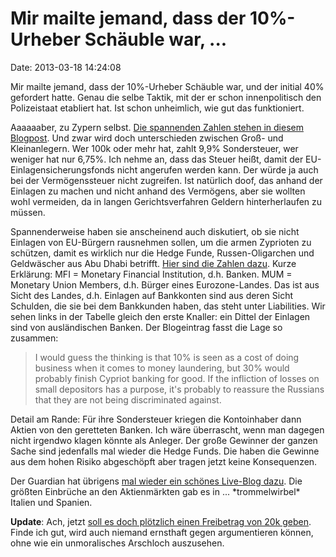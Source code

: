 Mir mailte jemand, dass der 10%-Urheber Schäuble war, \...
==========================================================

Date: 2013-03-18 14:24:08

Mir mailte jemand, dass der 10%-Urheber Schäuble war, und der initial
40% gefordert hatte. Genau die selbe Taktik, mit der er schon
innenpolitisch den Polizeistaat etabliert hat. Ist schon unheimlich, wie
gut das funktioniert.

Aaaaaaber, zu Zypern selbst. [Die spannenden Zahlen stehen in diesem
Blogpost](https://pawelmorski.wordpress.com/2013/03/16/cyprus-a-brutal-lesson-in-realpolitik-2/).
Und zwar wird doch unterschieden zwischen Groß- und Kleinanlegern. Wer
100k oder mehr hat, zahlt 9,9% Sondersteuer, wer weniger hat nur 6,75%.
Ich nehme an, dass das Steuer heißt, damit der
EU-Einlagensicherungsfonds nicht angerufen werden kann. Der würde ja
auch bei der Vermögenssteuer nicht zugreifen. Ist natürlich doof, das
anhand der Einlagen zu machen und nicht anhand des Vermögens, aber sie
wollten wohl vermeiden, da in langen Gerichtsverfahren Geldern
hinterherlaufen zu müssen.

Spannenderweise haben sie anscheinend auch diskutiert, ob sie nicht
Einlagen von EU-Bürgern rausnehmen sollen, um die armen Zyprioten zu
schützen, damit es wirklich nur die Hedge Funde, Russen-Oligarchen und
Geldwäscher aus Abu Dhabi betrifft. [Hier sind die Zahlen
dazu](http://sdw.ecb.europa.eu/reports.do?node=1000003195). Kurze
Erklärung: MFI = Monetary Financial Institution, d.h. Banken. MUM =
Monetary Union Members, d.h. Bürger eines Eurozone-Landes. Das ist aus
Sicht des Landes, d.h. Einlagen auf Bankkonten sind aus deren Sicht
Schulden, die sie bei dem Bankkunden haben, das steht unter Liabilities.
Wir sehen links in der Tabelle gleich den erste Knaller: ein Dittel der
Einlagen sind von ausländischen Banken. Der Blogeintrag fasst die Lage
so zusammen:

> I would guess the thinking is that 10% is seen as a cost of doing
> business when it comes to money laundering, but 30% would probably
> finish Cypriot banking for good. If the infliction of losses on small
> depositors has a purpose, it's probably to reassure the Russians that
> they are not being discriminated against.

Detail am Rande: Für ihre Sondersteuer kriegen die Kontoinhaber dann
Aktien von den geretteten Banken. Ich wäre überrascht, wenn man dagegen
nicht irgendwo klagen könnte als Anleger. Der große Gewinner der ganzen
Sache sind jedenfalls mal wieder die Hedge Funds. Die haben die Gewinne
aus dem hohen Risiko abgeschöpft aber tragen jetzt keine Konsequenzen.

Der Guardian hat übrigens [mal wieder ein schönes Live-Blog
dazu](http://www.guardian.co.uk/business/2013/mar/18/eurozone-crisis-cyprus-bailout-savers-markets).
Die größten Einbrüche an den Aktienmärkten gab es in \...
\*trommelwirbel\* Italien und Spanien.

**Update**: Ach, jetzt [soll es doch plötzlich einen Freibetrag von 20k
geben](http://www.n-tv.de/politik/Zypern-aendert-die-Plaene-article10315256.html).
Finde ich gut, wird auch niemand ernsthaft gegen argumentieren können,
ohne wie ein unmoralisches Arschloch auszusehen.
